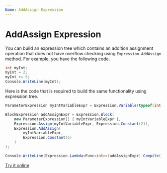 ```yaml
---
Name: AddAssign Expression
---
```


# AddAssign Expression

You can build an expression tree which contains an addition assignment operation that does not have overflow checking using `Expression.AddAssign` method. For example, you have the following code.

```csharp
int myInt;
myInt = 2;
myInt += 5;
Console.WriteLine(myInt);
```

Here is the code that is required to build the same functionality using expression tree. 

```csharp
ParameterExpression myIntVariableExpr = Expression.Variable(typeof(int), "myInt");

BlockExpression addAssignExpr = Expression.Block(
    new ParameterExpression[] { myIntVariableExpr },
    Expression.Assign(myIntVariableExpr, Expression.Constant(2)),
    Expression.AddAssign(
        myIntVariableExpr,
        Expression.Constant(5)
    )
);

Console.WriteLine(Expression.Lambda<Func<int>>(addAssignExpr).Compile()());
```

[Try it online](https://dotnetfiddle.net/I9bFUy)